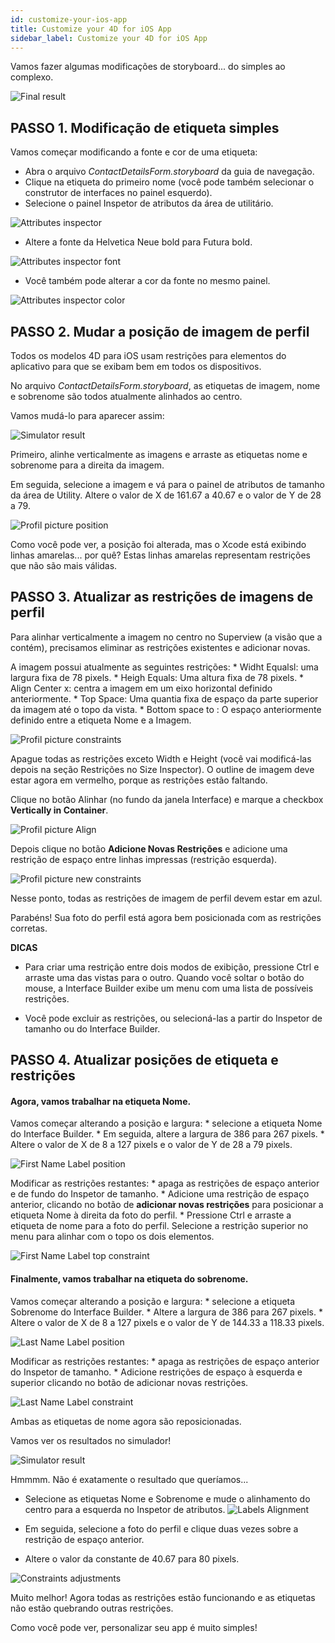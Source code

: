 ```yaml
---
id: customize-your-ios-app
title: Customize your 4D for iOS App
sidebar_label: Customize your 4D for iOS App
---
```

Vamos fazer algumas modificações de storyboard... do simples ao complexo.

![Final result](assets/customize-with-xcode/Simlator-Before-After-Xcode-4D-for-iOS.png)

## PASSO 1. Modificação de etiqueta simples

Vamos começar modificando a fonte e cor de uma etiqueta:

* Abra o arquivo *ContactDetailsForm.storyboard* da guia de navegação. 
* Clique na etiqueta do primeiro nome (você pode também selecionar o construtor de interfaces no painel esquerdo).
* Selecione o painel Inspetor de atributos da área de utilitário.

![Attributes inspector](assets/customize-with-xcode/Attributes-inspector-Xcode-4D-for-iOS.png)

* Altere a fonte da Helvetica Neue bold para Futura bold. 

![Attributes inspector font](assets/customize-with-xcode/Attributes-inspector-font-Xcode-4D-for-iOS.png)

* Você também pode alterar a cor da fonte no mesmo painel.

![Attributes inspector color](assets/customize-with-xcode/Attributes-inspector-color-Xcode-4D-for-iOS.png)

## PASSO 2. Mudar a posição de imagem de perfil

Todos os modelos 4D para iOS usam restrições para elementos do aplicativo para que se exibam bem em todos os dispositivos.

No arquivo *ContactDetailsForm.storyboard*, as etiquetas de imagem, nome e sobrenome são todos atualmente alinhados ao centro.

Vamos mudá-lo para aparecer assim:

![Simulator result](assets/customize-with-xcode/Simlator-Final-Xcode-4D-for-iOS.png)

Primeiro, alinhe verticalmente as imagens e arraste as etiquetas nome e sobrenome para a direita da imagem.

Em seguida, selecione a imagem e vá para o painel de atributos de tamanho da área de Utility. Altere o valor de X de 161.67 a 40.67 e o valor de Y de 28 a 79.

![Profil picture position](assets/customize-with-xcode/Profil-picture-position-Xcode-4D-for-iOS.png)

Como você pode ver, a posição foi alterada, mas o Xcode está exibindo linhas amarelas... por quê? Estas linhas amarelas representam restrições que não são mais válidas.

## PASSO 3. Atualizar as restrições de imagens de perfil

Para alinhar verticalmente a imagem no centro no Superview (a visão que a contém), precisamos eliminar as restrições existentes e adicionar novas.

A imagem possui atualmente as seguintes restrições: * Widht Equalsl: uma largura fixa de 78 pixels. * Heigh Equals: Uma altura fixa de 78 pixels. * Align Center x: centra a imagem em um eixo horizontal definido anteriormente. * Top Space: Uma quantia fixa de espaço da parte superior da imagem até o topo da vista. * Bottom space to <first name>: O espaço anteriormente definido entre a etiqueta Nome e a Imagem.

![Profil picture constraints](assets/customize-with-xcode/Profil-picture-constraints-Xcode-4D-for-iOS.png)

Apague todas as restrições exceto Width e Height (você vai modificá-las depois na seção Restrições no Size Inspector). O outline de imagem deve estar agora em vermelho, porque as restrições estão faltando.

Clique no botão Alinhar (no fundo da janela Interface) e marque a checkbox **Vertically in Container**.

![Profil picture Align](assets/customize-with-xcode/Profil-picture-Align-Xcode-4D-for-iOS.png)

Depois clique no botão **Adicione Novas Restrições** e adicione uma restrição de espaço entre linhas impressas (restrição esquerda).

![Profil picture new constraints](assets/customize-with-xcode/Profil-picture-new-constraints-4D-for-iOS.png)

Nesse ponto, todas as restrições de imagem de perfil devem estar em azul.

Parabéns! Sua foto do perfil está agora bem posicionada com as restrições corretas.<div class = "tips"> 

**DICAS**

* Para criar uma restrição entre dois modos de exibição, pressione Ctrl e arraste uma das vistas para o outro. Quando você soltar o botão do mouse, a Interface Builder exibe um menu com uma lista de possíveis restrições.

* Você pode excluir as restrições, ou selecioná-las a partir do Inspetor de tamanho ou do Interface Builder.</div> 

## PASSO 4. Atualizar posições de etiqueta e restrições

#### Agora, vamos trabalhar na etiqueta Nome.

Vamos começar alterando a posição e largura: * selecione a etiqueta Nome do Interface Builder. * Em seguida, altere a largura de 386 para 267 pixels. * Altere o valor de X de 8 a 127 pixels e o valor de Y de 28 a 79 pixels.

![First Name Label position](assets/customize-with-xcode/First-Name-Label-position-Xcode-4D-for-iOS.png)

Modificar as restrições restantes: * apaga as restrições de espaço anterior e de fundo do Inspetor de tamanho. * Adicione uma restrição de espaço anterior, clicando no botão de **adicionar novas restrições** para posicionar a etiqueta Nome à direita da foto do perfil. * Pressione Ctrl e arraste a etiqueta de nome para a foto do perfil. Selecione a restrição superior no menu para alinhar com o topo os dois elementos.

![First Name Label top constraint](assets/customize-with-xcode/First-Name-Label-top-constraint-Xcode-4D-for-iOS.png)

#### Finalmente, vamos trabalhar na etiqueta do sobrenome.

Vamos começar alterando a posição e largura: * selecione a etiqueta Sobrenome do Interface Builder. * Altere a largura de 386 para 267 pixels. * Altere o valor de X de 8 a 127 pixels e o valor de Y de 144.33 a 118.33 pixels.

![Last Name Label position](assets/customize-with-xcode/Last-Name-Label-position-Xcode-4D-for-iOS.png)

Modificar as restrições restantes: * apaga as restrições de espaço anterior do Inspetor de tamanho. * Adicione restrições de espaço à esquerda e superior clicando no botão de adicionar novas restrições.

![Last Name Label constraint](assets/customize-with-xcode/Last-Name-Label-constraint-Xcode-4D-for-iOS.png)

Ambas as etiquetas de nome agora são reposicionadas.

Vamos ver os resultados no simulador!

![Simulator result](assets/customize-with-xcode/Simulator-Xcode-4D-for-iOS.png)

Hmmmm. Não é exatamente o resultado que queríamos...

* Selecione as etiquetas Nome e Sobrenome e mude o alinhamento do centro para a esquerda no Inspetor de atributos. ![Labels Alignment](assets/customize-with-xcode/Labels-Alignment-Xcode-4D-for-iOS.png)

* Em seguida, selecione a foto do perfil e clique duas vezes sobre a restrição de espaço anterior.

* Altere o valor da constante de 40.67 para 80 pixels.

![Constraints adjustments](assets/customize-with-xcode/Constraints-adjustments-Xcode-4D-for-iOS.png)

Muito melhor! Agora todas as restrições estão funcionando e as etiquetas não estão quebrando outras restrições.

Como você pode ver, personalizar seu app é muito simples!